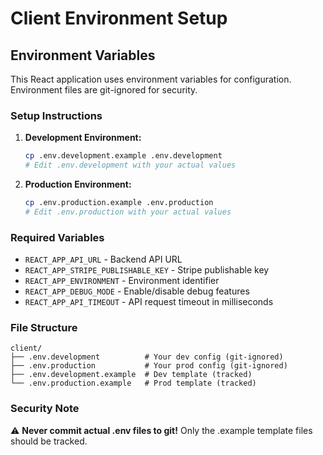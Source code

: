 # Client Environment Setup

## Environment Variables

This React application uses environment variables for configuration. Environment files are git-ignored for security.

### Setup Instructions

1. **Development Environment:**
   ```bash
   cp .env.development.example .env.development
   # Edit .env.development with your actual values
   ```

2. **Production Environment:**
   ```bash
   cp .env.production.example .env.production
   # Edit .env.production with your actual values
   ```

### Required Variables

- `REACT_APP_API_URL` - Backend API URL
- `REACT_APP_STRIPE_PUBLISHABLE_KEY` - Stripe publishable key
- `REACT_APP_ENVIRONMENT` - Environment identifier
- `REACT_APP_DEBUG_MODE` - Enable/disable debug features
- `REACT_APP_API_TIMEOUT` - API request timeout in milliseconds

### File Structure

```
client/
├── .env.development          # Your dev config (git-ignored)
├── .env.production           # Your prod config (git-ignored)
├── .env.development.example  # Dev template (tracked)
└── .env.production.example   # Prod template (tracked)
```

### Security Note

⚠️ **Never commit actual .env files to git!** Only the .example template files should be tracked. 